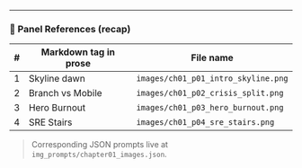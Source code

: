 ---

### 📑 Panel References (recap)

| # | Markdown tag in prose | File name |
|---|----------------------|-----------|
| 1 | Skyline dawn | `images/ch01_p01_intro_skyline.png` |
| 2 | Branch vs Mobile | `images/ch01_p02_crisis_split.png` |
| 3 | Hero Burnout | `images/ch01_p03_hero_burnout.png` |
| 4 | SRE Stairs | `images/ch01_p04_sre_stairs.png` |

> Corresponding JSON prompts live at `img_prompts/chapter01_images.json`.